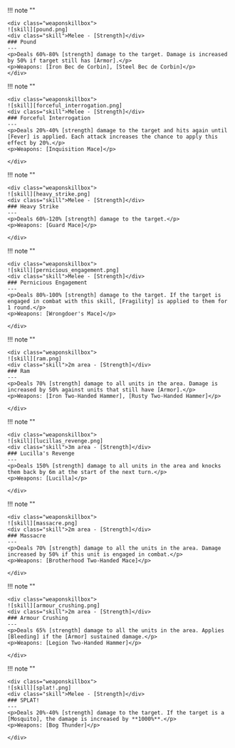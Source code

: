 !!! note ""

    <div class="weaponskillbox">
    ![skill][pound.png]
    <div class="skill">Melee - [Strength]</div>
    ### Pound
    ---
    <p>Deals 60%-80% [strength] damage to the target. Damage is increased by 50% if target still has [Armor].</p>
    <p>Weapons: [Iron Bec de Corbin], [Steel Bec de Corbin]</p>
    </div>

!!! note ""

    <div class="weaponskillbox">
    ![skill][forceful_interrogation.png]
    <div class="skill">Melee - [Strength]</div>
    ### Forceful Interrogation
    ---
    <p>Deals 20%-40% [strength] damage to the target and hits again until [Fever] is applied. Each attack increases the chance to apply this effect by 20%.</p>
    <p>Weapons: [Inquisition Mace]</p>

    </div>

!!! note ""

    <div class="weaponskillbox">
    ![skill][heavy_strike.png]
    <div class="skill">Melee - [Strength]</div>
    ### Heavy Strike
    ---
    <p>Deals 60%-120% [strength] damage to the target.</p>
    <p>Weapons: [Guard Mace]</p>

    </div>

!!! note ""

    <div class="weaponskillbox">
    ![skill][pernicious_engagement.png]
    <div class="skill">Melee - [Strength]</div>
    ### Pernicious Engagement
    ---
    <p>Deals 80%-100% [strength] damage to the target. If the target is engaged in combat with this skill, [Fragility] is applied to them for 1 round.</p>
    <p>Weapons: [Wrongdoer's Mace]</p>

    </div>

!!! note ""

    <div class="weaponskillbox">
    ![skill][ram.png]
    <div class="skill">2m area - [Strength]</div>
    ### Ram
    ---
    <p>Deals 70% [strength] damage to all units in the area. Damage is increased by 50% against units that still have [Armor].</p>
    <p>Weapons: [Iron Two-Handed Hammer], [Rusty Two-Handed Hammer]</p>

    </div>

!!! note ""

    <div class="weaponskillbox">
    ![skill][lucillas_revenge.png]
    <div class="skill">3m area - [Strength]</div>
    ### Lucilla's Revenge
    ---
    <p>Deals 150% [strength] damage to all units in the area and knocks them back by 6m at the start of the next turn.</p>
    <p>Weapons: [Lucilla]</p>

    </div>

!!! note ""

    <div class="weaponskillbox">
    ![skill][massacre.png]
    <div class="skill">2m area - [Strength]</div>
    ### Massacre
    ---
    <p>Deals 70% [strength] damage to all the units in the area. Damage increased by 50% if this unit is engaged in combat.</p>
    <p>Weapons: [Brotherhood Two-Handed Mace]</p>

    </div>

!!! note ""

    <div class="weaponskillbox">
    ![skill][armour_crushing.png]
    <div class="skill">2m area - [Strength]</div>
    ### Armour Crushing
    ---
    <p>Deals 65% [strength] damage to all the units in the area. Applies [Bleeding] if the [Armor] sustained damage.</p>
    <p>Weapons: [Legion Two-Handed Hammer]</p>

    </div>

!!! note ""

    <div class="weaponskillbox">
    ![skill][splat!.png]
    <div class="skill">Melee - [Strength]</div>
    ### SPLAT!
    ---
    <p>Deals 20%-40% [strength] damage to the target. If the target is a [Mosquito], the damage is increased by **1000%**.</p>
    <p>Weapons: [Bog Thunder]</p>

    </div>
